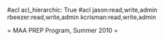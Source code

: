 #acl acl_hierarchic: True
#acl jason:read,write,admin rbeezer:read,write,admin kcrisman:read,write,admin


= MAA PREP Program, Summer 2010 =
